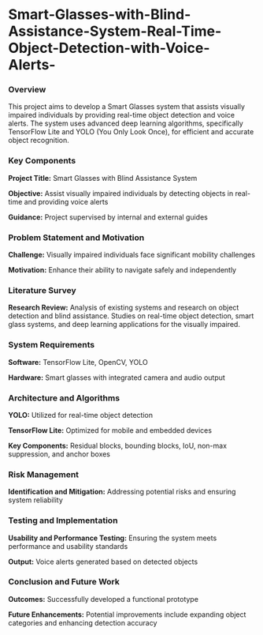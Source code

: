 # Smart-Glasses-with-Blind-Assistance-System-Real-Time-Object-Detection-with-Voice-Alerts-

### Overview

  This project aims to develop a Smart Glasses system that assists visually impaired individuals by providing real-time object detection and voice alerts. The system uses advanced deep learning algorithms, specifically TensorFlow Lite and YOLO (You Only Look Once), for efficient and accurate object recognition.

### Key Components

**Project Title:** Smart Glasses with Blind Assistance System

**Objective:** Assist visually impaired individuals by detecting objects in real-time and providing voice alerts

**Guidance:** Project supervised by internal and external guides

### Problem Statement and Motivation

**Challenge:** Visually impaired individuals face significant mobility challenges

**Motivation:** Enhance their ability to navigate safely and independently

### Literature Survey

**Research Review:** Analysis of existing systems and research on object detection and blind assistance. Studies on real-time object detection, smart glass systems, and deep learning applications for the visually impaired.

### System Requirements

**Software:** TensorFlow Lite, OpenCV, YOLO

**Hardware:** Smart glasses with integrated camera and audio output

### Architecture and Algorithms

**YOLO:** Utilized for real-time object detection

**TensorFlow Lite:** Optimized for mobile and embedded devices

**Key Components:** Residual blocks, bounding blocks, IoU, non-max suppression, and anchor boxes

### Risk Management

**Identification and Mitigation:** Addressing potential risks and ensuring system reliability

### Testing and Implementation

**Usability and Performance Testing:** Ensuring the system meets performance and usability standards

**Output:** Voice alerts generated based on detected objects

### Conclusion and Future Work

**Outcomes:** Successfully developed a functional prototype

**Future Enhancements:** Potential improvements include expanding object categories and enhancing detection accuracy

